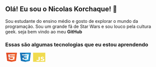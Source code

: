 ## Olá! Eu sou o Nicolas Korchaque! 👋


Sou estudante do ensino médio e gosto de explorar o mundo da programação. Sou um grande fã de Star Wars e sou louco pela cultura geek. seja bem vindo ao meu **GitHub**


### Essas são algumas tecnologias que eu estou aprendendo 
 
 <img align="center" alt="Leo-HTML" height="30" width="40" src="https://raw.githubusercontent.com/devicons/devicon/master/icons/html5/html5-original.svg">  <img align="center" alt="Leo-CSS" height="30" width="40" src="https://raw.githubusercontent.com/devicons/devicon/master/icons/css3/css3-original.svg"> <img align="center" alt="Leo-Js" height="30" width="40" src="https://raw.githubusercontent.com/devicons/devicon/master/icons/javascript/javascript-plain.svg">
